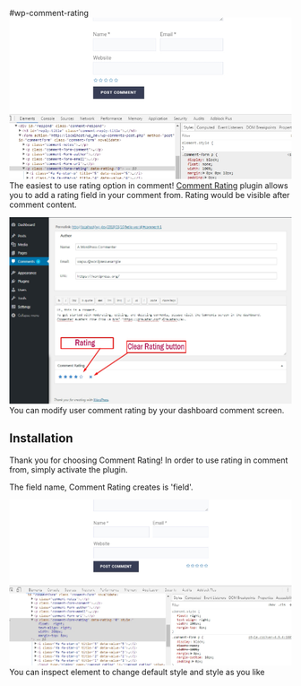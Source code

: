 #wp-comment-rating
![Logo](assets/screenshot-1.jpg)
The easiest to use rating option in comment! [Comment Rating](http://www.rakibhossain.cf/comment-rating) plugin allows you to add a rating field in your comment from. Rating would be visible after comment content.

![Logo](assets/screenshot-4.jpg)You can modify user comment rating by your dashboard comment screen.  

## Installation

Thank you for choosing Comment Rating! In order to use rating in comment from, simply activate the plugin.

The field name, Comment Rating creates is 'field'.


![Logo](assets/screenshot-2.jpg)
 You can inspect element to change default style and style as you like
